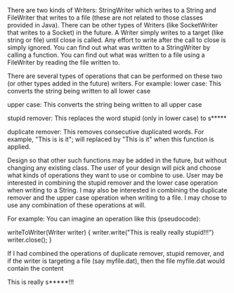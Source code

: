 There are two kinds of Writers: StringWriter which writes to a String and FileWriter that writes to a file (these are not related to those classes provided in Java). There can be other types of Writers (like
SocketWriter that writes to a Socket) in the future. A Writer simply writes to a target (like string or file) until close is called. Any effort to write after the call to
close is simply ignored. You can find out what was written to a StringWriter by calling a function. You can find out what was
written to a file using a FileWriter by reading the file written to.

There are several types of operations that can be performed on these two (or other types added in the
future) writers. For example:
lower case: This converts the string being written to all lower case

upper case: This converts the string being written to all upper case

stupid remover: This replaces the word stupid (only in lower case) to s*****

duplicate remover: This removes consecutive duplicated words. For example, "This is is it"; will replaced by "This is it" when this function is applied.

Design so that other such functions may be added in the future, but without changing any existing class. The user of your design will pick and choose what kinds of operations they want to use or combine to
use. User may be interested in combining the stupid remover and the lower case operation when writing to a String. I may also be interested in combining the duplicate remover and the upper case operation when
writing to a file. I may chose to use any combination of these operations at will.

For example:
You can imagine an operation like this (pseudocode):

writeToWriter(Writer writer) {
writer.write("This is really really stupid!!!")
writer.close();
}

If I had combined the operations of duplicate remover, stupid remover,
and if the writer is targeting a file (say myfile.dat), then the file
myfile.dat would contain the content

This is really s*****!!!
